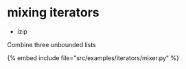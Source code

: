 # mixing iterators

* izip

Combine three unbounded lists

{% embed include file="src/examples/iterators/mixer.py" %}



